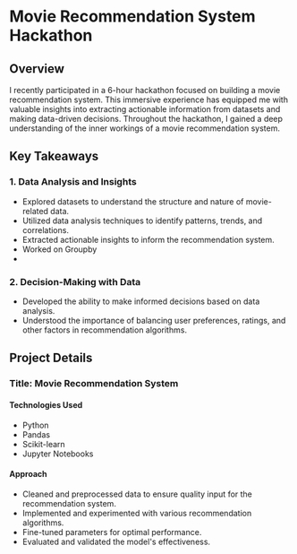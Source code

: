 # Movie Recommendation System Hackathon

## Overview

I recently participated in a 6-hour hackathon focused on building a movie recommendation system. This immersive experience has equipped me with valuable insights into extracting actionable information from datasets and making data-driven decisions. Throughout the hackathon, I gained a deep understanding of the inner workings of a movie recommendation system.

## Key Takeaways

### 1. **Data Analysis and Insights**

   - Explored datasets to understand the structure and nature of movie-related data.
   - Utilized data analysis techniques to identify patterns, trends, and correlations.
   - Extracted actionable insights to inform the recommendation system.
   -  Worked on Groupby
   -  
### 2. **Decision-Making with Data**

   - Developed the ability to make informed decisions based on data analysis.
   - Understood the importance of balancing user preferences, ratings, and other factors in recommendation algorithms.

## Project Details

### Title: Movie Recommendation System

#### Technologies Used

- Python
- Pandas
- Scikit-learn
- Jupyter Notebooks

#### Approach

- Cleaned and preprocessed data to ensure quality input for the recommendation system.
- Implemented and experimented with various recommendation algorithms.
- Fine-tuned parameters for optimal performance.
- Evaluated and validated the model's effectiveness.

